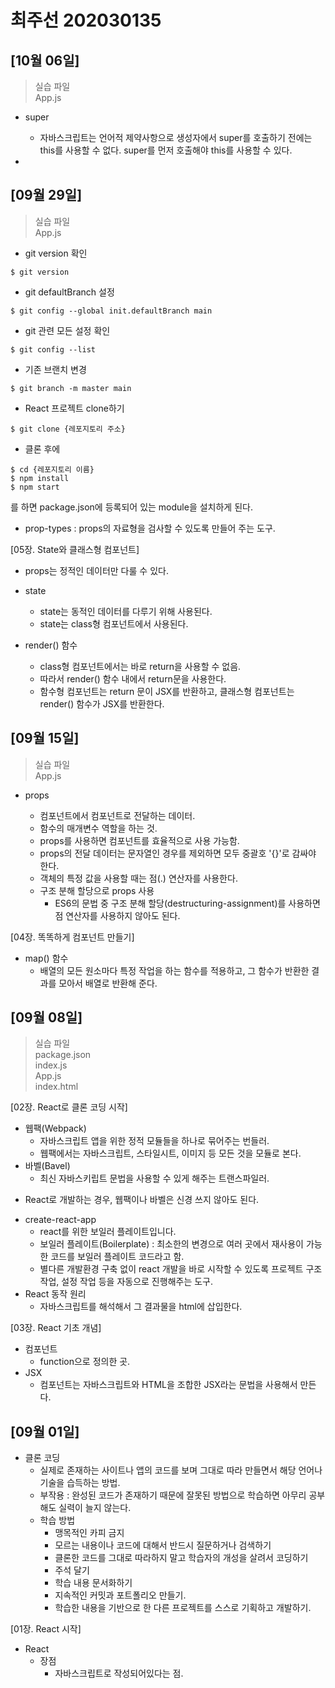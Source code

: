 # 최주선 202030135

## [10월 06일]

>실습 파일<br>
App.js<br>

- super
    - 자바스크립트는 언어적 제약사항으로 생성자에서 super를 호출하기 전에는 this를 사용할 수 없다. super를 먼저 호출해야 this를 사용할 수 있다.

-


## [09월 29일]

>실습 파일<br>
App.js<br>

- git version 확인
```
$ git version
```
- git defaultBranch 설정
```
$ git config --global init.defaultBranch main
```
- git 관련 모든 설정 확인
```
$ git config --list
```
- 기존 브랜치 변경
```
$ git branch -m master main
```

- React 프로젝트 clone하기
```
$ git clone {레포지토리 주소}
```
* 클론 후에
```
$ cd {레포지토리 이름}
$ npm install
$ npm start
```
를 하면 package.json에 등록되어 있는 module을 설치하게 된다.


- prop-types : props의 자료형을 검사할 수 있도록 만들어 주는 도구.

[05장. State와 클래스형 컴포넌트]
* props는 정적인 데이터만 다룰 수 있다.
- state
    - state는 동적인 데이터를 다루기 위해 사용된다.
    - state는 class형 컴포넌트에서 사용된다.

- render() 함수
    - class형 컴포넌트에서는 바로 return을 사용할 수 없음.
    - 따라서 render() 함수 내에서 return문을 사용한다.
    - 함수형 컴포넌트는 return 문이 JSX를 반환하고, 클래스형 컴포넌트는 render() 함수가 JSX를 반환한다.


## [09월 15일]

>실습 파일<br>
App.js<br>

- props
    - 컴포넌트에서 컴포넌트로 전달하는 데이터.
    - 함수의 매개변수 역할을 하는 것.
    - props를 사용하면 컴포넌트를 효율적으로 사용 가능함.
    - props의 전달 데이터는 문자열인 경우를 제외하면 모두 중괄호 '{}'로 감싸야 한다.
    * 객체의 특정 값을 사용할 때는 점(.) 연산자를 사용한다.

    - 구조 분해 할당으로 props 사용
        - ES6의 문법 중 구조 분해 할당(destructuring-assignment)를 사용하면 점 연산자를 사용하지 않아도 된다.

[04장. 똑똑하게 컴포넌트 만들기]
- map() 함수
    - 배열의 모든 원소마다 특정 작업을 하는 함수를 적용하고, 그 함수가 반환한 결과를 모아서 배열로 반환해 준다.


## [09월 08일]

>실습 파일<br>
package.json<br>
index.js<br>
App.js<br>
index.html<br>

[02장. React로 클론 코딩 시작]
- 웹팩(Webpack)
    - 자바스크립트 앱을 위한 정적 모듈들을 하나로 묶어주는 번들러.
    - 웹팩에서는 자바스크립트, 스타일시트, 이미지 등 모든 것을 모듈로 본다.
- 바벨(Bavel)
    - 최신 자바스키립트 문법을 사용할 수 있게 해주는 트랜스파일러.

* React로 개발하는 경우, 웹팩이나 바벨은 신경 쓰지 않아도 된다.

- create-react-app
    - react를 위한 보일러 플레이트입니다.
    * 보일러 플레이트(Boilerplate) : 최소한의 변경으로 여러 곳에서 재사용이 가능한 코드를 보일러 플레이트 코드라고 함.
    - 별다른 개발환경 구축 없이 react 개발을 바로 시작할 수 있도록 프로젝트 구조 작업, 설정 작업 등을 자동으로 진행해주는 도구.
- React 동작 원리
    - 자바스크립트를 해석해서 그 결과물을 html에 삽입한다.

[03장. React 기초 개념]
- 컴포넌트
    - function으로 정의한 곳.
- JSX
    - 컴포넌트는 자바스크립트와 HTML을 조합한 JSX라는 문법을 사용해서 만든다.


## [09월 01일]

- 클론 코딩
    - 실제로 존재하는 사이트나 앱의 코드를 보며 그대로 따라 만들면서 해당 언어나 기술을 습득하는 방법.
    - 부작용 : 완성된 코드가 존재하기 때문에 잘못된 방법으로 학습하면 아무리 공부해도 실력이 늘지 않는다.
    - 학습 방법
        - 맹목적인 카피 금지
        - 모르는 내용이나 코드에 대해서 반드시 질문하거나 검색하기
        - 클론한 코드를 그대로 따라하지 말고 학습자의 개성을 살려서 코딩하기
        - 주석 달기
        - 학습 내용 문서화하기
        - 지속적인 커밋과 포트폴리오 만들기.
        - 학습한 내용을 기반으로 한 다른 프로젝트를 스스로 기획하고 개발하기.

[01장. React 시작]
- React
    - 장점
        - 자바스크립트로 작성되어있다는 점.